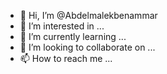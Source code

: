 - 👋 Hi, I’m @Abdelmalekbenammar
- 👀 I’m interested in ...
- 🌱 I’m currently learning ...
- 💞️ I’m looking to collaborate on ...
- 📫 How to reach me ...

<!---
Abdelmalekbenammar/Abdelmalekbenammar is a ✨ special ✨ repository because its `README.md` (this file) appears on your GitHub profile.
You can click the Preview link to take a look at your changes.
---💞️ 

